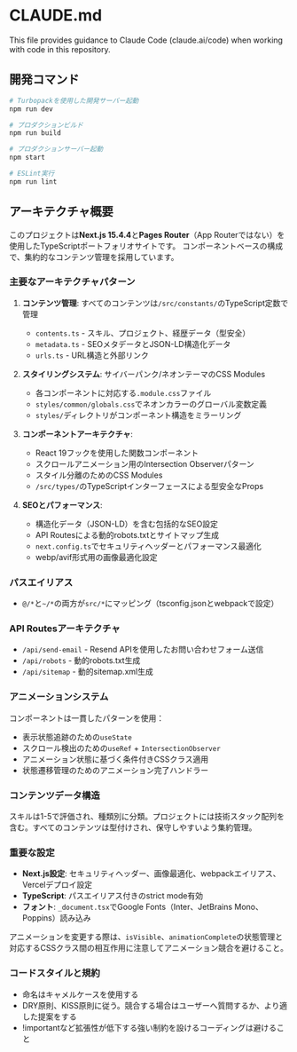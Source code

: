 # CLAUDE.md

This file provides guidance to Claude Code (claude.ai/code) when working with code in this repository.

## 開発コマンド

```bash
# Turbopackを使用した開発サーバー起動
npm run dev

# プロダクションビルド
npm run build

# プロダクションサーバー起動
npm start

# ESLint実行
npm run lint
```

## アーキテクチャ概要

このプロジェクトは**Next.js 15.4.4**と**Pages Router**（App Routerではない）を使用したTypeScriptポートフォリオサイトです。
コンポーネントベースの構成で、集約的なコンテンツ管理を採用しています。

### 主要なアーキテクチャパターン

1. **コンテンツ管理**: すべてのコンテンツは`/src/constants/`のTypeScript定数で管理
   - `contents.ts` - スキル、プロジェクト、経歴データ（型安全）
   - `metadata.ts` - SEOメタデータとJSON-LD構造化データ
   - `urls.ts` - URL構造と外部リンク

2. **スタイリングシステム**: サイバーパンク/ネオンテーマのCSS Modules
   - 各コンポーネントに対応する`.module.css`ファイル
   - `styles/common/globals.css`でネオンカラーのグローバル変数定義
   - `styles/`ディレクトリがコンポーネント構造をミラーリング

3. **コンポーネントアーキテクチャ**:
   - React 19フックを使用した関数コンポーネント
   - スクロールアニメーション用のIntersection Observerパターン
   - スタイル分離のためのCSS Modules
   - `/src/types/`のTypeScriptインターフェースによる型安全なProps

4. **SEOとパフォーマンス**:
   - 構造化データ（JSON-LD）を含む包括的なSEO設定
   - API Routesによる動的robots.txtとサイトマップ生成
   - `next.config.ts`でセキュリティヘッダーとパフォーマンス最適化
   - webp/avif形式用の画像最適化設定

### パスエイリアス

- `@/*`と`~/*`の両方が`src/*`にマッピング（tsconfig.jsonとwebpackで設定）

### API Routesアーキテクチャ

- `/api/send-email` - Resend APIを使用したお問い合わせフォーム送信
- `/api/robots` - 動的robots.txt生成
- `/api/sitemap` - 動的sitemap.xml生成

### アニメーションシステム

コンポーネントは一貫したパターンを使用：
- 表示状態追跡のための`useState`
- スクロール検出のための`useRef` + `IntersectionObserver`
- アニメーション状態に基づく条件付きCSSクラス適用
- 状態遷移管理のためのアニメーション完了ハンドラー

### コンテンツデータ構造

スキルは1-5で評価され、種類別に分類。プロジェクトには技術スタック配列を含む。すべてのコンテンツは型付けされ、保守しやすいよう集約管理。

### 重要な設定

- **Next.js設定**: セキュリティヘッダー、画像最適化、webpackエイリアス、Vercelデプロイ設定
- **TypeScript**: パスエイリアス付きのstrict mode有効
- **フォント**: `_document.tsx`でGoogle Fonts（Inter、JetBrains Mono、Poppins）読み込み

アニメーションを変更する際は、`isVisible`、`animationComplete`の状態管理と対応するCSSクラス間の相互作用に注意してアニメーション競合を避けること。

### コードスタイルと規約
- 命名はキャメルケースを使用する
- DRY原則、KISS原則に従う。競合する場合はユーザーへ質問するか、より適した提案をする
- !importantなど拡張性が低下する強い制約を設けるコーディングは避けること